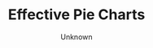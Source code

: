 ---
pid: obj
title: Effective Pie Charts
description: Simple and compelling way to show connections and relationships within a community of individuals.
author: Unknown
location: Middle East and North Africa
object_type: manuscript
current_location: Qatar National Library
source: https://www.wdl.org/en/item/10668/
order: '11'
layout: labels
collection: datavis
thumbnail: "/img/logo_sepia.png"
full: "/examplesrepo/img/logo_sepia.png"

topic: Computational social sciences, Humanities, Social network analysis
type: Network visualization, Teaching tool, Visualization builder
purpose: Teaching, Research - analyzing connections between individuals
audience_level: Secondary school, undergraduate, graduate
audience_composition: General public
data_processing_completed: Tool relies on social network data - a list of individuals and connections (nodes and edges), Tool comes with three datasets provided, and offers the option for user to upload and visualize their own data
data_types_included: Individual names - nodes with text labels,  Connections between individuals - edges expressed as ordered pairs of node labels
additional_properties: None
ethical_quandaries: Privacy concerns with gathering social network information, how do we track or gather evidence of connections between individuals, Does that data collection process violate the privacy of individuals
highlight_features: ["how does this style of visualization help show a set of relationships at the same time?", "What is difficult to read or understand about those relationships in this model?", "How does this style of social network visualization compare to other modes of understanding communities? (e.g. ethnography, narratives)"]
links_between_examples:
links_external_host:
links_further_instructional_materials:
relevant_links: "https://www.databasic.io/en/connectthedots/connect-the-dots-activity-guide.pdf"
---